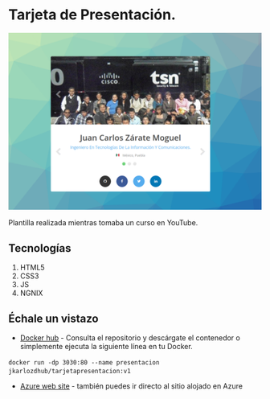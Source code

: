 # Tarjeta de Presentación.

![Tarjeta presentación v1](img/tpresentacionv1.png)

Plantilla realizada mientras tomaba un curso en YouTube.

## Tecnologías

1. HTML5
2. CSS3
3. JS
4. NGNIX

## Échale un vistazo

+ [Docker hub](https://hub.docker.com/r/jkarlozdhub/tarjetapresentacion) - Consulta el repositorio y descárgate el contenedor o simplemente ejecuta la siguiente línea en tu Docker.

`docker run -dp 3030:80 --name presentacion jkarlozdhub/tarjetapresentacion:v1`

+ [Azure web site](https://tarjetapresentacion.azurewebsites.net/) - también puedes ir directo al sitio alojado en Azure
